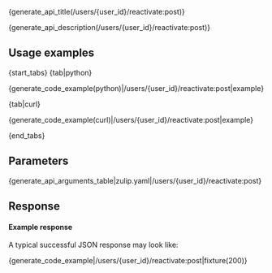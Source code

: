 {generate_api_title(/users/{user_id}/reactivate:post)}

{generate_api_description(/users/{user_id}/reactivate:post)}

## Usage examples

{start_tabs}
{tab|python}

{generate_code_example(python)|/users/{user_id}/reactivate:post|example}

{tab|curl}

{generate_code_example(curl)|/users/{user_id}/reactivate:post|example}

{end_tabs}

## Parameters

{generate_api_arguments_table|zulip.yaml|/users/{user_id}/reactivate:post}

## Response

#### Example response

A typical successful JSON response may look like:

{generate_code_example|/users/{user_id}/reactivate:post|fixture(200)}
